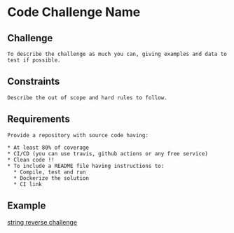 # Code Challenge Name

## Challenge
```
To describe the challenge as much you can, giving examples and data to test if possible.
```

## Constraints
```
Describe the out of scope and hard rules to follow.
```
## Requirements
```
Provide a repository with source code having:

* At least 80% of coverage
* CI/CD (you can use travis, github actions or any free service)
* Clean code !!
* To include a README file having instructions to:
  * Compile, test and run
  * Dockerize the solution
  * CI link
```

## Example
[string reverse challenge](examples/01-string-reverse-challenge.md)